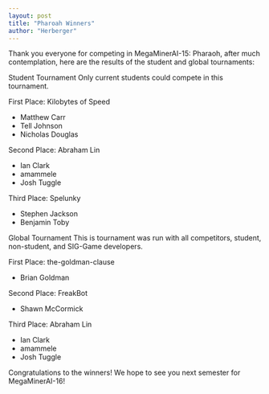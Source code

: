 ```yaml
---
layout: post
title: "Pharoah Winners"
author: "Herberger"
---
```


Thank you everyone for competing in MegaMinerAI-15: Pharaoh,
after much contemplation, here are the results of the 
student and global tournaments:

Student Tournament
Only current students could compete in this tournament.

First Place: Kilobytes of Speed
- Matthew Carr
- Tell Johnson
- Nicholas Douglas

Second Place: Abraham Lin
- Ian Clark
- amammele
- Josh Tuggle

Third Place: Spelunky
- Stephen Jackson
- Benjamin Toby

Global Tournament
This is tournament was run with all competitors, student, non-student, and SIG-Game developers.

First Place: the-goldman-clause
- Brian Goldman

Second Place: FreakBot
- Shawn McCormick

Third Place: Abraham Lin
- Ian Clark
- amammele
- Josh Tuggle

Congratulations to the winners!
We hope to see you next semester for MegaMinerAI-16!
